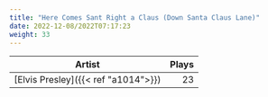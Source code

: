 ```yaml
---
title: "Here Comes Sant Right a Claus (Down Santa Claus Lane)"
date: 2022-12-08/2022T07:17:23
weight: 33
---
```




 Artist | Plays 
----- | -----:
[Elvis Presley]({{< ref "a1014">}}) | 23
